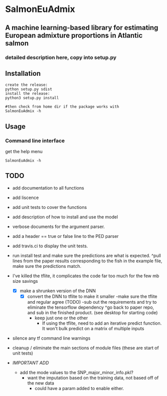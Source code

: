 # SalmonEuAdmix
## A machine learning-based library for estimating European admixture proportions in Atlantic salmon

### detailed description here, copy into setup.py

## Installation

```
create the release:
python setup.py sdist
install the release:
python3 setup.py install

#then check from home dir if the package works with
SalmonEuAdmix -h
```

## Usage 
### Command line interface

get the help menu
```
SalmonEuAdmix -h
```



## TODO
- add documentation to all functions
- add liscence
- add unit tests to cover the functions
- add description of how to install and use the model
- verbose documents for the argument parser.
- add a header == true or false line to the PED parser
- add travis.ci to display the unit tests.
- run install test and make sure the predictions are what is expected.
    ^pull lines from the paper results corresponding to the fish in the example file, make sure the predictions match.

- I've killed the tflite, it complicates the code far too much for the few mb size savings
    - [x] make a shrunken version of the DNN
        -[x] convert the DNN to tflite to make it smaller
        -make sure the tflite and regular agree (TODO)
        -sub out the requirements and try to eliminate the tensorflow dependency
            ^go back to paper repo, and sub in the finished product. (see desktop for starting code)
            - keep just one or the other
                - If using the tflite, need to add an iterative predict function. It won't bulk predict on a matrix of multiple inputs
- silence any tf command line warnings
- cleanup / eliminate the main sections of module files (these are start of unit tests)
- *IMPORTANT ADD*
    - add the mode values to the SNP_major_minor_info.pkl?
        - want the imputation based on the training data, not based off of the new data
            - could have a param added to enable either.
